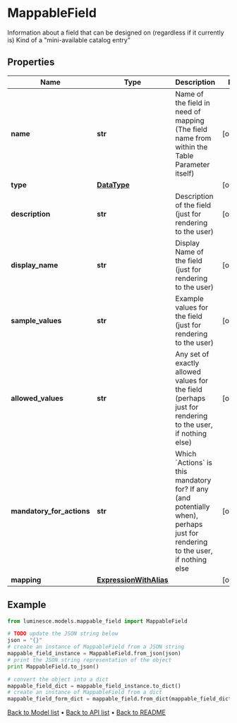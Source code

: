 # MappableField

Information about a field that can be designed on (regardless if it currently is)  Kind of a \"mini-available catalog entry\"

## Properties
Name | Type | Description | Notes
------------ | ------------- | ------------- | -------------
**name** | **str** | Name of the field in need of mapping (The field name from within the Table Parameter itself) | [optional] 
**type** | [**DataType**](DataType.md) |  | [optional] 
**description** | **str** | Description of the field (just for rendering to the user) | [optional] 
**display_name** | **str** | Display Name of the field (just for rendering to the user) | [optional] 
**sample_values** | **str** | Example values for the field (just for rendering to the user) | [optional] 
**allowed_values** | **str** | Any set of exactly allowed values for the field (perhaps just for rendering to the user, if nothing else) | [optional] 
**mandatory_for_actions** | **str** | Which &#x60;Actions&#x60; is this mandatory for? If any (and potentially when), perhaps just for rendering to the user, if nothing else | [optional] 
**mapping** | [**ExpressionWithAlias**](ExpressionWithAlias.md) |  | [optional] 

## Example

```python
from luminesce.models.mappable_field import MappableField

# TODO update the JSON string below
json = "{}"
# create an instance of MappableField from a JSON string
mappable_field_instance = MappableField.from_json(json)
# print the JSON string representation of the object
print MappableField.to_json()

# convert the object into a dict
mappable_field_dict = mappable_field_instance.to_dict()
# create an instance of MappableField from a dict
mappable_field_form_dict = mappable_field.from_dict(mappable_field_dict)
```
[Back to Model list](../README.md#documentation-for-models) &#8226; [Back to API list](../README.md#documentation-for-api-endpoints) &#8226; [Back to README](../README.md)


